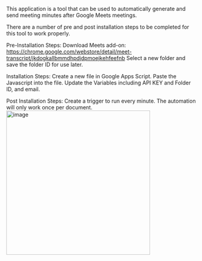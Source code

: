 This application is a tool that can be used to automatically generate and send meeting minutes after Google Meets meetings.

There are a number of pre and post installation steps to be completed for this tool to work properly. 

Pre-Installation Steps:
Download Meets add-on:  https://chrome.google.com/webstore/detail/meet-transcript/jkdogkallbmmdhpdjdpmoejkehfeefnb
Select a new folder and save the folder ID for use later.  


Installation Steps:
Create a new file in Google Apps Script. 
Paste the Javascript into the file.  Update the Variables including API KEY and Folder ID, and email. 

Post Installation Steps:
Create a trigger to run every minute.  The automation will only work once per document.
<img width="380" alt="image" src="https://github.com/ZachsSolutions/Meeting_Notes_Automation_Google_Script/assets/52823904/8e2bbb45-f099-4e81-b66a-6e3dd4e8c022">

